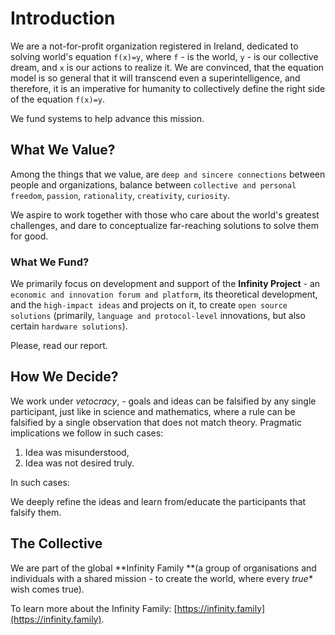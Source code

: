 # Introduction

We are a not-for-profit organization registered in Ireland, dedicated to solving world's equation `f(x)=y`, where `f` - is the world, `y` - is our collective dream, and `x` is our actions to realize it. We are convinced, that the equation model is so general that it will transcend even a superintelligence, and therefore, it is an imperative for humanity to collectively define the right side of the equation `f(x)=y`.

We fund systems to help advance this mission.

## What We Value?

Among the things that we value, are `deep and sincere connections` between people and organizations, balance between `collective and personal freedom`, `passion`, `rationality`, `creativity`, `curiosity`.

We aspire to work together with those who care about the world's greatest challenges, and dare to conceptualize far-reaching solutions to solve them for good.

### What We Fund?

We primarily focus on development and support of the **Infinity Project** - an `economic and innovation forum and platform`, its theoretical development, and the `high-impact ideas` and projects on it, to create `open source solutions` \(primarily, `language and protocol-level` innovations, but also certain `hardware solutions`\).

Please, read our report.

## How We Decide?

We work under _vetocracy_, - goals and ideas can be falsified by any single participant, just like in science and mathematics, where a rule can be falsified by a single observation that does not match theory. Pragmatic implications we follow in such cases:

1. Idea was misunderstood,
2. Idea was not desired truly.

In such cases:

We deeply refine the ideas and learn from/educate the participants that falsify them.

## The Collective

We are part of the global **Infinity Family **\(a group of organisations and individuals with a shared mission - to create the world, where every _true\*_ wish comes true\).

To learn more about the Infinity Family: [https://infinity.family](https://infinity.family).

